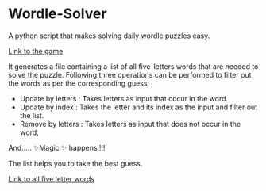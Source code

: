 # Wordle-Solver

A python script that makes solving daily wordle puzzles easy.

[Link to the game](https://www.nytimes.com/games/wordle/index.html)

It generates a file containing a list of all five-letters words that are needed to solve the puzzle.
Following three operations can be performed to filter out the words as per the corresponding guess:
- Update by letters : Takes letters as input that occur in the word.
- Update by index : Takes the letter and its index as the input and filter out the list. 
- Remove by letters : Takes letters as input that does not occur in the word,

And.....  ✨Magic ✨    happens   !!!

The list helps you to take the best guess.

[Link to all five letter words](https://meaningpedia.com/5-letter-words?show=all)
